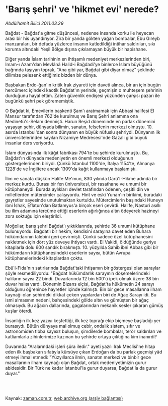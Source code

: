 # 'Barış şehri' ve 'hikmet evi' nerede?

*Abdülhamit Bilici 2011.03.29*

<td class="columnist-detail">
<p>Bağdat - Bağdat'a gitme düşüncesi, nedense insanda korku ile heyecan arası bir his uyandırıyor. Zira bir yanda gökten yağan bombalar, Ebu Gıreyb manzaraları, bir defada yüzlerce insanın katledildiği intihar saldırıları, sıkı koruma altındaki Yeşil Bölge dışına çıkılamayan büyük bir hapishane.</p>
<p>
<div id="haberMetinDiv">
<p>Diğer yanda İslam tarihinin en ihtişamlı medeniyet merkezlerinden biri, İmam-ı Azam'dan Mevlânâ Halid-i Bağdadi'ye binlerce İslam büyüğünü bağrında taşıyan toprak, "Ana gibi yar, Bağdat gibi diyar olmaz" şeklinde dilimize pelesenk ettiğimiz bizden bir dünya.
<p>Başbakan Erdo-ğan'ın kritik Irak ziyareti için daveti alınca, bir an için bugün hercümerc içindeki kaotik Bağdat'ın yerinde, geçmişin o muhteşem şehrinin durduğunu hayal ettim. Zaten güvenlik endişesi yüzünden çarşısı pazarı ile bugünkü şehri pek görememiştik. 
<p>O Bağdat ki, Emevilerin başkenti Şam'ı aratmamak için Abbasi halifesi El Mansur tarafından 762'de kurulmuş ve Barış Şehri anlamına ona Medinetü's-Selam denmişti. Harun Reşid döneminde en parlak dönemini yaşayan şehir, dünyada bilimin, sanatın, felsefenin merkezi olmuştu. 10. asırda İstanbul'dan sonra dünyanın en büyük nüfuslu şehriydi. Dünyanın ilk üniversitelerinden sayılan Nizamiye Medresesi'nde Gazali gibi büyük insanlar ders veriyordu. 
<p>İslam dünyasında ilk kâğıt fabrikası 794'te bu şehirde kurulmuştu. Bu, Bağdat'ın dünyada medeniyetin en önemli merkezi olduğunun göstergelerinden biriydi. Çünkü İstanbul 1100'de, İtalya 1154'te, Almanya 1228'de ve İngiltere ancak 1309'da kağıt kullanmaya başlamıştı.
<p>İlim ve sanata düşkün Halife Me'mun, 830 yılında Darü'l-Hikme adında bir merkez kurdu. Burası bir fen üniversitesi, bir rasathane ve umumi bir kütüphaneydi. Burada aylıkları devlet tarafından ödenen, çeşitli din ve milletlerden mütercimler çalışıyordu. Hint ve eski Yunan'ın birikimi, buradaki gayretler sayesinde unutulmaktan kurtuldu. Mütercimlerin başındaki Huneyn ibni İshak, Eflatun'dan Batlamyus'a birçok eseri çevirdi. Halife, Nasturi asıllı bu ilim adamına tercüme ettiği eserlerin ağırlığınca altın ödeyerek hazineyi zora soktuğu için eleştirildi.
<p>Moğollar, barış şehri Bağdat'ı yıktıklarında, şehirde 36 umumi kütüphane bulunuyordu. Bağdatlı bir hekim, kendisini sarayına davet eden Buhara hükümdarının talebini geri çevirmişti. Çünkü sadece özel kütüphanesini nakletmek için dört yüz deveye ihtiyacı vardı. El Vakidi, öldüğünde geriye kitaplarla dolu 600 sandık bırakmıştı. 10. yüzyılda Sahib ibni Abbas gibi bir hükümdarın kütüphanesindeki eserlerin sayısı, bütün Avrupa kütüphanelerindeki kitaplardan çoktu.
<p>Ebü'l-Fida'nın satırlarında Bağdat'taki ihtişamın bir göstergesi olan saraylar şöyle resmediliyordu: "Bağdat hükümdarlık sarayının döşemelerindeki halıların sayısı 22 bindi. Duvarlarında 12 bin 500'ü ipek olmak üzere 38 bin duvar halısı vardı. Dönemin Bizans elçisi, Bağdat'ta hükümetin 24 sarayı olduğunu öğrenince hayretler içinde kalmıştı. Bin bir gece masallarına ilham kaynağı olan şehirdeki dikkat çeken yapılardan biri de Ağaç Sarayı idi. Bu ismi almasının nedeni, bahçesindeki gölde altın ve gümüşten bir ağaç olmasıydı. Bu ağacın dallarında, gagalarından mekanik sesler çıkaran gümüş kuşlar öterdi.
<p>İnsanlığın ilk kez yazıyı keşfettiği, ilk kez toprağı ekip biçmeye başladığı yer burasıydı. Bütün dünyaya mal olmuş cebir, ondalık sistem, sıfır ve astronomiden tıbba sayısız buluşun, şimdilerde bombalar, terör saldırıları ve katliamlarla zihinlerimize kazınan bu şehirde ortaya çıktığına kim inanırdı?
<p>Duvarında "Aralarındaki işleri şûra iledir." ayeti yazılı Irak Meclisi'ne hitap eden ilk başbakan sıfatıyla kürsüye çıkan Erdoğan da bu parlak geçmişi yâd etmeyi ihmal etmedi: "Yüzyıllarca ilmin, sanatın merkezi ve binbir gece masallarının ilham kaynağı olan Bağdat, ortak medeniyetimizin gurur abidesidir. Bir Türk ne kadar İstanbul'la gurur duyarsa, Bağdat'la da gurur duyar." </p></p></p></p></p></p></p></p></p></div>
</p>


<p><br>
		 </br></p></td>

Kaynak: [zaman.com.tr](http://zaman.com.tr/yazar.do?yazino=1114444), [web.archive.org (arşiv bağlantısı)](http://web.archive.org/web/20110607195919/http://www.zaman.com.tr:80/yazar.do?yazino=1114444)
